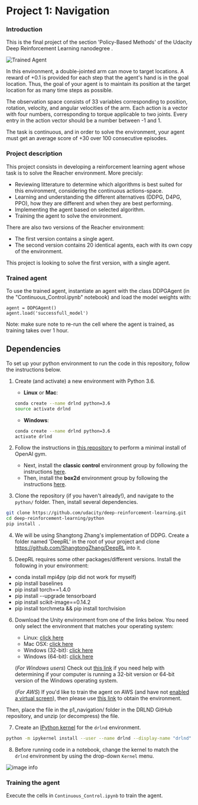 [//]: # (Image References)

[image1]: https://video.udacity-data.com/topher/2018/June/5b1ea778_reacher/reacher.gif "Trained Agent"

# Project 1: Navigation

### Introduction
This is the final project of the section 'Policy-Based Methods' of the Udacity Deep Reinforcement Learning 
nanodegree .

![Trained Agent][image1]

In this environment, a double-jointed arm can move to target locations. A reward of +0.1 is provided for each step that the agent's hand is in the goal location. Thus, the goal of your agent is to maintain its position at the target location for as many time steps as possible.

The observation space consists of 33 variables corresponding to position, rotation, velocity, and angular velocities of the arm. Each action is a vector with four numbers, corresponding to torque applicable to two joints. Every entry in the action vector should be a number between -1 and 1.

The task is continuous, and in order to solve the environment, your agent must get an average score of +30 over 100 consecutive episodes.

### Project description

This project consists in developing a reinforcement learning agent whose task is to solve the Reacher environment. More precisly:
- Reviewing litterature to determine which algorithms is best suited for this environment, considering the continuous actions-space.
- Learning and understanding the different alternatives (DDPG, D4PG, PPO), how they are different and when they are best performing.
- Implementing the agent based on selected algorithm.
- Training the agent to solve the environment.

There are also two versions of the Reacher environment:
- The first version contains a single agent.
- The second version contains 20 identical agents, each with its own copy of the environment.

This project is looking to solve the first version, with a single agent.

### Trained agent

To use the trained agent, instantiate an agent with the class DDPGAgent (in the "Continuous_Control.ipynb" notebook) and load the model weights with:

```
agent = DDPGAgent()
agent.load('successfull_model')
```
Note: make sure note to re-run the cell where the agent is trained, as training takes over 1 hour.
## Dependencies

To set up your python environment to run the code in this repository, follow the instructions below.

1. Create (and activate) a new environment with Python 3.6.

	- __Linux__ or __Mac__: 
	```bash
	conda create --name drlnd python=3.6
	source activate drlnd
	```
	- __Windows__: 
	```bash
	conda create --name drlnd python=3.6 
	activate drlnd
	```
	
2. Follow the instructions in [this repository](https://github.com/openai/gym) to perform a minimal install of OpenAI gym.  
	- Next, install the **classic control** environment group by following the instructions [here](https://github.com/openai/gym#classic-control).
	- Then, install the **box2d** environment group by following the instructions [here](https://github.com/openai/gym#box2d).
	
3. Clone the repository (if you haven't already!), and navigate to the `python/` folder.  Then, install several dependencies.
```bash
git clone https://github.com/udacity/deep-reinforcement-learning.git
cd deep-reinforcement-learning/python
pip install .
```

4. We will be using Shangtong Zhang's implementation of DDPG. Create a folder named 'DeepRL' in the root of your project and clone https://github.com/ShangtongZhang/DeepRL into it.
   
5. DeepRL requires some other packages/different versions. Install the following in your environment:
- conda install mpi4py (pip did not work for myself)
- pip install baselines
- pip install torch==1.4.0
- pip install --upgrade tensorboard
- pip install scikit-image==0.14.2
- pip install torchmeta && pip install torchvision

6. Download the Unity environment from one of the links below.  You need only select the environment that matches your operating system:
    - Linux: [click here](https://s3-us-west-1.amazonaws.com/udacity-drlnd/P1/Banana/Banana_Linux.zip)
    - Mac OSX: [click here](https://s3-us-west-1.amazonaws.com/udacity-drlnd/P1/Banana/Banana.app.zip)
    - Windows (32-bit): [click here](https://s3-us-west-1.amazonaws.com/udacity-drlnd/P1/Banana/Banana_Windows_x86.zip)
    - Windows (64-bit): [click here](https://s3-us-west-1.amazonaws.com/udacity-drlnd/P1/Banana/Banana_Windows_x86_64.zip)
    
    (_For Windows users_) Check out [this link](https://support.microsoft.com/en-us/help/827218/how-to-determine-whether-a-computer-is-running-a-32-bit-version-or-64) if you need help with determining if your computer is running a 32-bit version or 64-bit version of the Windows operating system.

    (_For AWS_) If you'd like to train the agent on AWS (and have not [enabled a virtual screen](https://github.com/Unity-Technologies/ml-agents/blob/master/docs/Training-on-Amazon-Web-Service.md)), then please use [this link](https://s3-us-west-1.amazonaws.com/udacity-drlnd/P1/Banana/Banana_Linux_NoVis.zip) to obtain the environment.

Then, place the file in the p1_navigation/ folder in the DRLND GitHub repository, and unzip (or decompress) the file.

7. Create an [IPython kernel](http://ipython.readthedocs.io/en/stable/install/kernel_install.html) for the `drlnd` environment.  
```bash
python -m ipykernel install --user --name drlnd --display-name "drlnd"
```

8. Before running code in a notebook, change the kernel to match the `drlnd` environment by using the drop-down `Kernel` menu. 

![image info](./jnb.png)

### Training the agent

Execute the cells in `Continuous_Control.ipynb` to train the agent.